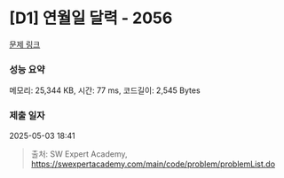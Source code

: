 # [D1] 연월일 달력 - 2056 

[문제 링크](https://swexpertacademy.com/main/code/problem/problemDetail.do?contestProbId=AV5QLkdKAz4DFAUq) 

### 성능 요약

메모리: 25,344 KB, 시간: 77 ms, 코드길이: 2,545 Bytes

### 제출 일자

2025-05-03 18:41



> 출처: SW Expert Academy, https://swexpertacademy.com/main/code/problem/problemList.do